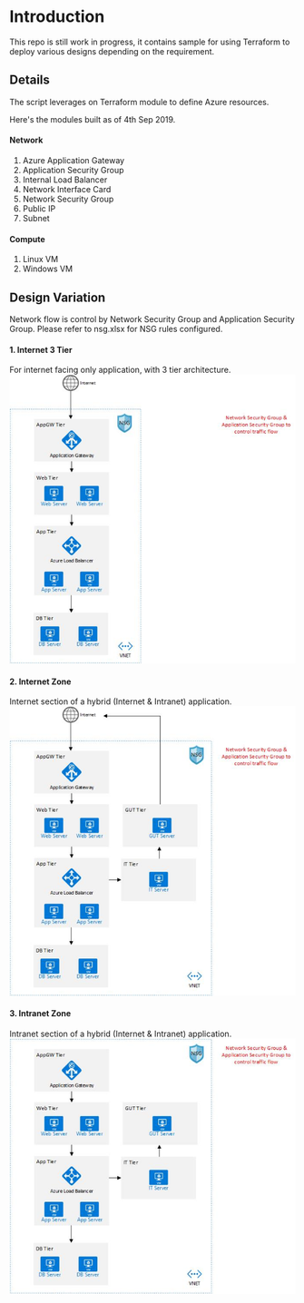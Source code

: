 # Introduction 
This repo is still work in progress, it contains sample for using Terraform to deploy various designs depending on the requirement.

## Details
The script leverages on Terraform module to define Azure resources.

Here's the modules built as of 4th Sep 2019.

#### Network
1. Azure Application Gateway
2. Application Security Group
3. Internal Load Balancer
4. Network Interface Card
5. Network Security Group
6. Public IP
7. Subnet

#### Compute
1. Linux VM
1. Windows VM

## Design Variation
Network flow is control by Network Security Group and Application Security Group. Please refer to nsg.xlsx for NSG rules configured.

#### 1. Internet 3 Tier
For internet facing only application, with 3 tier architecture.
![Internet3Tier](/assets/Internet-3-Tier.jpg)

#### 2. Internet Zone
Internet section of a hybrid (Internet & Intranet) application.
![Internet](/assets/Internet.jpg)

#### 3. Intranet Zone
Intranet section of a hybrid (Internet & Intranet) application.
![Intranet](/assets/Intranet.jpg)


